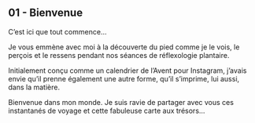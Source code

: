 ## 01 - Bienvenue

C’est ici que tout commence…

Je vous emmène avec moi à la découverte du pied comme je le vois, le perçois et le ressens pendant nos séances de réflexologie plantaire.

Initialement conçu comme un calendrier de l’Avent pour Instagram, j’avais envie qu’il prenne également une autre forme, qu’il s’imprime, lui aussi, dans la matière.

Bienvenue dans mon monde. Je suis ravie de partager avec vous ces instantanés de voyage et cette fabuleuse carte aux trésors…
